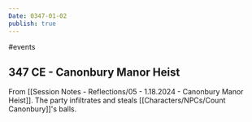 ```yaml
---
Date: 0347-01-02
publish: true
---
```


#events
## 347 CE - Canonbury Manor Heist

From [[Session Notes - Reflections/05 - 1.18.2024 - Canonbury Manor Heist]]. The party infiltrates and steals [[Characters/NPCs/Count Canonbury]]'s balls. 